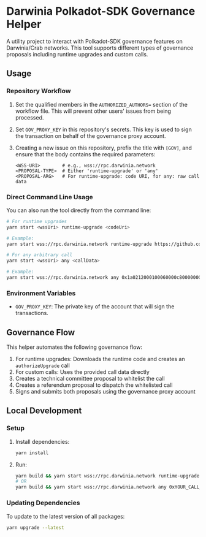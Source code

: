 # Darwinia Polkadot-SDK Governance Helper

A utility project to interact with Polkadot-SDK governance features on Darwinia/Crab networks. This tool supports different types of governance proposals including runtime upgrades and custom calls.

## Usage

### Repository Workflow

1. Set the qualified members in the `AUTHORIZED_AUTHORS=` section of the workflow file. This will prevent other users' issues from being processed.
2. Set `GOV_PROXY_KEY` in this repository's secrets. This key is used to sign the transaction on behalf of the governance proxy account.
3. Creating a new issue on this repository, prefix the title with `[GOV]`, and ensure that the body contains the required parameters:

    ```plain
    <WSS-URI>        # e.g., wss://rpc.darwinia.network
    <PROPOSAL-TYPE>  # Either 'runtime-upgrade' or 'any'
    <PROPOSAL-ARG>   # For runtime-upgrade: code URI, for any: raw call data
    ```

### Direct Command Line Usage

You can also run the tool directly from the command line:

```sh
# For runtime upgrades
yarn start <wssUri> runtime-upgrade <codeUri>

# Example:
yarn start wss://rpc.darwinia.network runtime-upgrade https://github.com/darwinia-network/darwinia/releases/download/v7.0.0/darwinia_runtime.compact.compressed.wasm
```

```sh
# For any arbitrary call
yarn start <wssUri> any <callData>

# Example:
yarn start wss://rpc.darwinia.network any 0x1a0212000100060000c80000000000000000
```

### Environment Variables

- `GOV_PROXY_KEY`: The private key of the account that will sign the transactions.

## Governance Flow

This helper automates the following governance flow:

1. For runtime upgrades: Downloads the runtime code and creates an `authorizeUpgrade` call
2. For custom calls: Uses the provided call data directly
3. Creates a technical committee proposal to whitelist the call
4. Creates a referendum proposal to dispatch the whitelisted call
5. Signs and submits both proposals using the governance proxy account

## Local Development

### Setup

1. Install dependencies:

    ```sh
    yarn install
    ```

2. Run:

    ```sh
    yarn build && yarn start wss://rpc.darwinia.network runtime-upgrade https://path/to/runtime.wasm
    # OR
    yarn build && yarn start wss://rpc.darwinia.network any 0xYOUR_CALL_DATA_HERE
    ```

### Updating Dependencies

To update to the latest version of all packages:

```sh
yarn upgrade --latest
```
